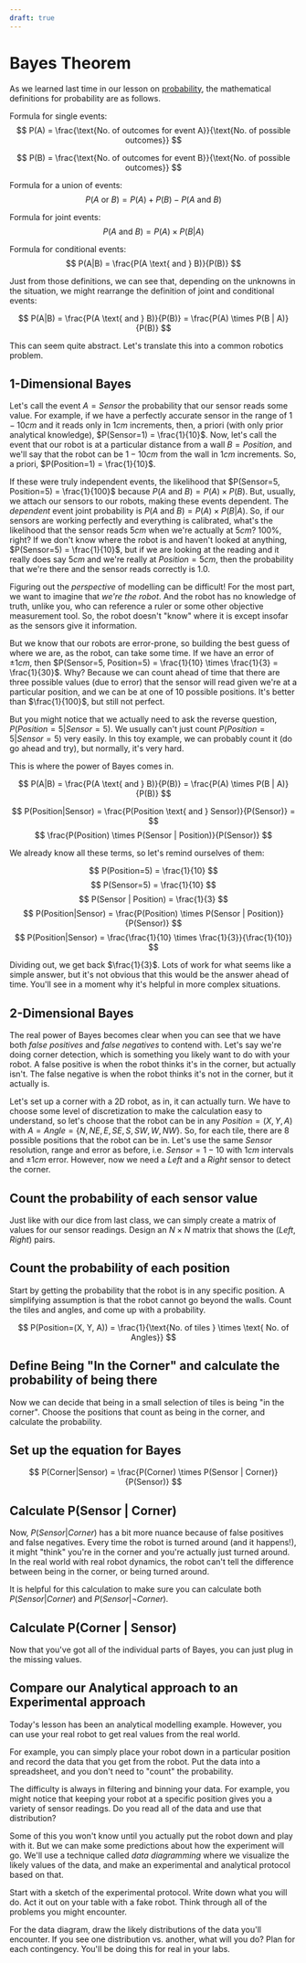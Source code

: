 ```yaml
---
draft: true
---
```


# Bayes Theorem
As we learned last time in our lesson on [probability](/docs/teaching/activities/probability), the mathematical definitions for probability are as follows.

Formula for single events:
$$
P(A) = \frac{\text{No. of outcomes for event A}}{\text{No. of possible outcomes}}
$$

$$
P(B) = \frac{\text{No. of outcomes for event B}}{\text{No. of possible outcomes}}
$$


Formula for a union of events:
$$
P(A \text{ or } B) = P(A) + P(B) - P(A \text{ and } B)
$$

Formula for joint events:
$$
P(A \text{ and } B) = P(A) \times P(B | A)
$$

Formula for conditional events:
$$
P(A|B) = \frac{P(A \text{ and } B)}{P(B)}
$$

Just from those definitions, we can see that, depending on the unknowns in the situation, we might rearrange the definition of joint and conditional events:

$$
P(A|B) = \frac{P(A \text{ and } B)}{P(B)} = \frac{P(A) \times P(B | A)}{P(B)}
$$

This can seem quite abstract. Let's translate this into a common robotics problem.

## 1-Dimensional Bayes
Let's call the event $A = Sensor$ the probability that our sensor reads some value. For example, if we have a perfectly accurate sensor in the range of $1-10cm$ and it reads only in $1cm$ increments, then, a priori (with only prior analytical knowledge), $P(Sensor=1) = \frac{1}{10}$. Now, let's call the event that our robot is at a particular distance from a wall $B=Position$, and we'll say that the robot can be $1-10cm$ from the wall in $1cm$ increments. So, a priori, $P(Position=1) = \frac{1}{10}$. 

If these were truly independent events, the likelihood that $P(Sensor=5, Position=5) = \frac{1}{100}$ because $P(A \text{ and } B) = P(A) \times P(B)$. But, usually, we attach our sensors to our robots, making these events dependent. The *dependent* event joint probability is $P(A \text{ and } B) = P(A) \times P(B|A)$. So, if our sensors are working perfectly and everything is calibrated, what's the likelihood that the sensor reads $5cm$ when we're actually at $5cm$? 100%, right? If we don't know where the robot is and haven't looked at anything, $P(Sensor=5) = \frac{1}{10}$, but if we are looking at the reading and it really does say $5cm$ and we're really at $Position=5cm$, then the probability that we're there and the sensor reads correctly is $1.0$.

Figuring out the *perspective* of modelling can be difficult! For the most part, we want to imagine that *we're the robot*. And the robot has no knowledge of truth, unlike you, who can reference a ruler or some other objective measurement tool. So, the robot doesn't "know" where it is except insofar as the sensors give it information.

But we know that our robots are error-prone, so building the best guess of where we are, as the robot, can take some time. If we have an error of $\pm 1cm$, then $P(Sensor=5, Position=5) = \frac{1}{10} \times \frac{1}{3} = \frac{1}{30}$. Why? Because we can count ahead of time that there are three possible values (due to error) that the sensor will read given we're at a particular position, and we can be at one of 10 possible positions. It's better than $\frac{1}{100}$, but still not perfect.

But you might notice that we actually need to ask the reverse question, $P(Position=5|Sensor=5)$. We usually can't just count $P(Position=5|Sensor=5)$ very easily. In this toy example, we can probably count it (do go ahead and try), but normally, it's very hard. 

This is where the power of Bayes comes in.

$$
P(A|B) = \frac{P(A \text{ and } B)}{P(B)} = \frac{P(A) \times P(B | A)}{P(B)}
$$


$$
P(Position|Sensor) = \frac{P(Position \text{ and } Sensor)}{P(Sensor)} = 
$$
$$
\frac{P(Position) \times P(Sensor | Position)}{P(Sensor)}
$$

We already know all these terms, so let's remind ourselves of them:

$$
P(Position=5) = \frac{1}{10}
$$
$$
P(Sensor=5) = \frac{1}{10}
$$
$$
P(Sensor | Position) = \frac{1}{3}
$$
$$
P(Position|Sensor) = \frac{P(Position) \times P(Sensor | Position)}{P(Sensor)}
$$
$$
P(Position|Sensor) = \frac{\frac{1}{10} \times \frac{1}{3}}{\frac{1}{10}}
$$

Dividing out, we get back $\frac{1}{3}$. Lots of work for what seems like a simple answer, but it's not obvious that this would be the answer ahead of time. You'll see in a moment why it's helpful in more complex situations.

## 2-Dimensional Bayes
The real power of Bayes becomes clear when you can see that we have both *false positives* and *false negatives* to contend with. Let's say we're doing corner detection, which is something you likely want to do with your robot. A false positive is when the robot thinks it's in the corner, but actually isn't. The false negative is when the robot thinks it's not in the corner, but it actually is.

Let's set up a corner with a 2D robot, as in, it can actually turn. We have to choose some level of discretization to make the calculation easy to understand, so let's choose that the robot can be in any $Position=(X, Y, A)$ with $A=Angle=\{N, NE, E, SE, S, SW, W, NW\}$. So, for each tile, there are $8$ possible positions that the robot can be in. Let's use the same $Sensor$ resolution, range and error as before, i.e. $Sensor={1 - 10}$ with $1cm$ intervals and $\pm1cm$ error. However, now we need a $Left$ and a $Right$ sensor to detect the corner.

## Count the probability of each sensor value
Just like with our dice from last class, we can simply create a matrix of values for our sensor readings. Design an $N \times N$ matrix that shows the $(Left, Right)$ pairs.

## Count the probability of each position
Start by getting the probability that the robot is in any specific position. A simplifying assumption is that the robot cannot go beyond the walls. Count the tiles and angles, and come up with a probability.

$$
P(Position=(X, Y, A)) = \frac{1}{\text{No. of tiles } \times \text{ No. of Angles}}
$$

## Define Being "In the Corner" and calculate the probability of being there
Now we can decide that being in a small selection of tiles is being "in the corner". Choose the positions that count as being in the corner, and calculate the probability.

## Set up the equation for Bayes
$$
P(Corner|Sensor) = 
\frac{P(Corner) \times P(Sensor | Corner)}{P(Sensor)}
$$


## Calculate P(Sensor | Corner)
Now, $P(Sensor | Corner)$ has a bit more nuance because of false positives and false negatives. Every time the robot is turned around (and it happens!), it might "think" you're in the corner and you're actually just turned around. In the real world with real robot dynamics, the robot can't tell the difference between being in the corner, or being turned around. 

It is helpful for this calculation to make sure you can calculate both $P(Sensor | Corner)$ and $P(Sensor | \neg Corner)$.

## Calculate P(Corner | Sensor)
Now that you've got all of the individual parts of Bayes, you can just plug in the missing values.

## Compare our Analytical approach to an Experimental approach
Today's lesson has been an analytical modelling example. However, you can use your real robot to get real values from the real world. 

For example, you can simply place your robot down in a particular position and record the data that you get from the robot. Put the data into a spreadsheet, and you don't need to "count" the probability.

The difficulty is always in filtering and binning your data. For example, you might notice that keeping your robot at a specific position gives you a variety of sensor readings. Do you read all of the data and use that distribution? 

Some of this you won't know until you actually put the robot down and play with it. But we can make some predictions about how the experiment will go. We'll use a technique called *data diagramming* where we visualize the likely values of the data, and make an experimental and analytical protocol based on that.

Start with a sketch of the experimental protocol. Write down what you will do. Act it out on your table with a fake robot. Think through all of the problems you might encounter.

For the data diagram, draw the likely distributions of the data you'll encounter. If you see one distribution vs. another, what will you do? Plan for each contingency. You'll be doing this for real in your labs.